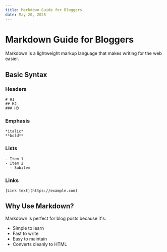 ```yaml
---
title: Markdown Guide for Bloggers
date: May 20, 2025
---
```


# Markdown Guide for Bloggers

Markdown is a lightweight markup language that makes writing for the web easier.

## Basic Syntax

### Headers

```
# H1
## H2
### H3
```

### Emphasis

```
*italic*
**bold**
```

### Lists

```
- Item 1
- Item 2
  - Subitem
```

### Links

```
[Link text](https://example.com)
```

## Why Use Markdown?

Markdown is perfect for blog posts because it's:

* Simple to learn
* Fast to write
* Easy to maintain
* Converts cleanly to HTML

